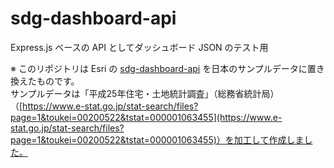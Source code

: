 # sdg-dashboard-api
Express.js ベースの API としてダッシュボード JSON のテスト用

※ このリポジトリは Esri の [sdg-dashboard-api](https://github.com/ej-asuzuki/sdg-dashboard-api) を日本のサンプルデータに置き換えたものです。  
サンプルデータは「平成25年住宅・土地統計調査」（総務省統計局）（[https://www.e-stat.go.jp/stat-search/files?page=1&toukei=00200522&tstat=000001063455](https://www.e-stat.go.jp/stat-search/files?page=1&toukei=00200522&tstat=000001063455)）を加工して作成しました。